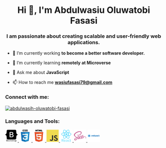 
<h1 align="center">Hi 👋, I'm Abdulwasiu Oluwatobi Fasasi</h1>
<h3 align="center">I am passionate about creating scalable and user-friendly web applications.</h3>

<!-- <p align="left"> <img src="https://komarev.com/ghpvc/?username=oluwatobi-fasasi&label=Profile%20views&color=0e75b6&style=flat" alt="oluwatobi-fasasi" /> </p> -->

- 🔭 I’m currently working **to become a better software developer.**

- 🌱 I’m currently learning **remotely at Microverse**

- 💬 Ask me about **JavaScript**

- 📫 How to reach me **wasiufasasi79@gmail.com**

<h3 align="left">Connect with me:</h3>
<p align="left">
<a href="https://linkedin.com/in/abdulwasih-oluwatobi-fasasi" target="blank"><img align="center" src="https://raw.githubusercontent.com/rahuldkjain/github-profile-readme-generator/master/src/images/icons/Social/linked-in-alt.svg" alt="abdulwasih-oluwatobi-fasasi" height="30" width="40" /></a>
</p>

<h3 align="left">Languages and Tools:</h3>
<p align="left"> <a href="https://getbootstrap.com" target="_blank" rel="noreferrer"> <img src="https://raw.githubusercontent.com/devicons/devicon/master/icons/bootstrap/bootstrap-plain-wordmark.svg" alt="bootstrap" width="40" height="40"/> </a> <a href="https://www.w3schools.com/css/" target="_blank" rel="noreferrer"> <img src="https://raw.githubusercontent.com/devicons/devicon/master/icons/css3/css3-original-wordmark.svg" alt="css3" width="40" height="40"/> </a> <a href="https://www.w3.org/html/" target="_blank" rel="noreferrer"> <img src="https://raw.githubusercontent.com/devicons/devicon/master/icons/html5/html5-original-wordmark.svg" alt="html5" width="40" height="40"/> </a> <a href="https://developer.mozilla.org/en-US/docs/Web/JavaScript" target="_blank" rel="noreferrer"> <img src="https://raw.githubusercontent.com/devicons/devicon/master/icons/javascript/javascript-original.svg" alt="javascript" width="40" height="40"/> </a> <a href="https://reactjs.org/" target="_blank" rel="noreferrer"> <img src="https://raw.githubusercontent.com/devicons/devicon/master/icons/react/react-original-wordmark.svg" alt="react" width="40" height="40"/> </a> <a href="https://sass-lang.com" target="_blank" rel="noreferrer"> <img src="https://raw.githubusercontent.com/devicons/devicon/master/icons/sass/sass-original.svg" alt="sass" width="40" height="40"/> </a> <a href="https://webpack.js.org" target="_blank" rel="noreferrer"> <img src="https://raw.githubusercontent.com/devicons/devicon/d00d0969292a6569d45b06d3f350f463a0107b0d/icons/webpack/webpack-original-wordmark.svg" alt="webpack" width="40" height="40"/> </a> </p>

<!-- <p><img align="left" src="https://github-readme-stats.vercel.app/api/top-langs?username=oluwatobi-fasasi&show_icons=true&locale=en&layout=compact" alt="oluwatobi-fasasi" /></p> -->

<!-- <p>&nbsp;<img align="center" src="https://github-readme-stats.vercel.app/api?username=oluwatobi-fasasi&show_icons=true&locale=en" alt="oluwatobi-fasasi" /></p> -->

<!-- <p><img align="center" src="https://github-readme-streak-stats.herokuapp.com/?user=oluwatobi-fasasi&" alt="oluwatobi-fasasi" /></p> -->

